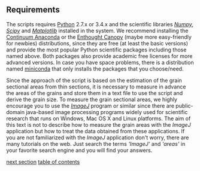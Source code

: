 Requirements
-------------

The scripts requires [Python][1] 2.7.x or 3.4.x and the scientific libraries [*Numpy*][2], [*Scipy*][3] and [*Matplotlib*][4] installed in the system. We recommend installing the [Continuum Anaconda][5] or the [Enthought Canopy][6] (maybe more easy-friendly for newbies) distributions, since they are free (at least the basic versions) and provide the most popular Python scientific packages including those named above. Both packages also provide academic free licenses for more advanced versions. In case you have space problems, there is a distribution named [miniconda][7] that only installs the packages that you choose/need.

Since the approach of the script is based on the estimation of the grain sectional areas from thin sections, it is necessary to measure in advance the areas of the grains and store them in a text file to use the script and derive the grain size. To measure the grain sectional areas, we highly encourage you to use the [*ImageJ*][8] program or similar since there are public-domain java-based image processing programs widely used for scientific research that runs on Windows, Mac OS X and Linux platforms. The aim of this text is not to describe how to measure the grain areas with the *ImageJ* application but how to treat the data obtained from these applications. If you are not familiarized with the *ImageJ* application don't worry, there are many tutorials on the web. Just search the terms *'ImageJ'* and *'areas'* in your favorite search engine and you will find your answers.

[next section](https://github.com/marcoalopez/GrainSizeTools/blob/master/DOCS/brief_tutorial.md)
[table of contents](https://github.com/marcoalopez/GrainSizeTools/blob/master/DOCS/tableOfContents.md)

[1]: https://www.python.org/
[2]: http://www.numpy.org/
[3]: http://www.scipy.org/
[4]: http://matplotlib.org/
[5]: https://store.continuum.io/cshop/anaconda/
[6]: https://www.enthought.com/products/canopy/
[7]: http://conda.pydata.org/miniconda.html
[8]: http://rsbweb.nih.gov/ij/